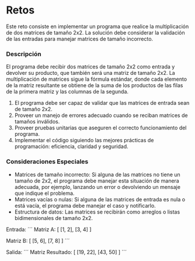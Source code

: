 # Retos

Este reto consiste en implementar un programa que realice la multiplicación de dos matrices de tamaño 2x2. La solución debe considerar la validación de las entradas para manejar matrices de tamaño incorrecto.

### Descripción

El programa debe recibir dos matrices de tamaño 2x2 como entrada y devolver su producto, que también será una matriz de tamaño 2x2. La multiplicación de matrices sigue la fórmula estándar, donde cada elemento de la matriz resultante se obtiene de la suma de los productos de las filas de la primera matriz y las columnas de la segunda.

1. El programa debe ser capaz de validar que las matrices de entrada sean de tamaño 2x2.
2. Proveer un manejo de errores adecuado cuando se reciban matrices de tamaños inválidos.
3. Proveer pruebas unitarias que aseguren el correcto funcionamiento del programa.
4. Implementar el código siguiendo las mejores prácticas de programación: eficiencia, claridad y seguridad.

### Consideraciones Especiales

* Matrices de tamaño incorrecto: Si alguna de las matrices no tiene un tamaño de 2x2, el programa debe manejar esta situación de manera adecuada, por ejemplo, lanzando un error o devolviendo un mensaje que indique el problema.
* Matrices vacías o nulas: Si alguna de las matrices de entrada es nula o está vacía, el programa debe manejar el caso y notificarlo.
* Estructura de datos: Las matrices se recibirán como arreglos o listas bidimensionales de tamaño 2x2.

Entrada:
´´´
Matriz A:
[ [1, 2], 
  [3, 4] ]

Matriz B:
[ [5, 6], 
  [7, 8] ]
´´´  

Salida:
´´´
Matriz Resultado:
[ [19, 22], 
  [43, 50] ]
´´´